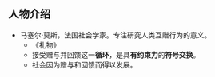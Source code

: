 
## 人物介绍

- 马塞尔·莫斯，法国社会学家。专注研究人类互赠行为的意义。
  - 《礼物》
  - 接受赠与并回馈这一**循环**，是具**有约束力**的**符号交换**。
  - 社会因为赠与和回馈而得以发展。
